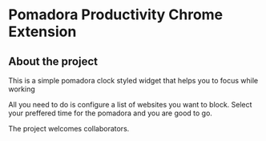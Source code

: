 # Pomadora Productivity Chrome Extension

## About the project

This is a simple pomadora clock styled widget that helps you to focus while working

All you need to do is configure a list of websites you want to block.
Select your preffered time for the pomadora and you are good to go. 


The project welcomes collaborators.
